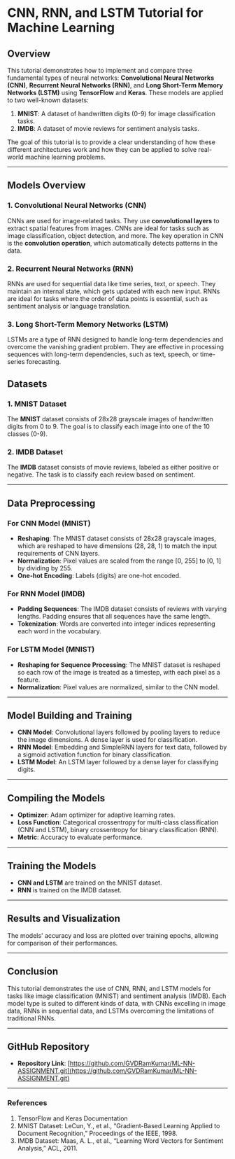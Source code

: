 
# **CNN, RNN, and LSTM Tutorial for Machine Learning**

## **Overview**
This tutorial demonstrates how to implement and compare three fundamental types of neural networks: **Convolutional Neural Networks (CNN)**, **Recurrent Neural Networks (RNN)**, and **Long Short-Term Memory Networks (LSTM)** using **TensorFlow** and **Keras**. These models are applied to two well-known datasets:

1. **MNIST**: A dataset of handwritten digits (0-9) for image classification tasks.
2. **IMDB**: A dataset of movie reviews for sentiment analysis tasks.

The goal of this tutorial is to provide a clear understanding of how these different architectures work and how they can be applied to solve real-world machine learning problems.

---

## **Models Overview**

### **1. Convolutional Neural Networks (CNN)**
CNNs are used for image-related tasks. They use **convolutional layers** to extract spatial features from images. CNNs are ideal for tasks such as image classification, object detection, and more. The key operation in CNN is the **convolution operation**, which automatically detects patterns in the data.



### **2. Recurrent Neural Networks (RNN)**
RNNs are used for sequential data like time series, text, or speech. They maintain an internal state, which gets updated with each new input. RNNs are ideal for tasks where the order of data points is essential, such as sentiment analysis or language translation.



### **3. Long Short-Term Memory Networks (LSTM)**
LSTMs are a type of RNN designed to handle long-term dependencies and overcome the vanishing gradient problem. They are effective in processing sequences with long-term dependencies, such as text, speech, or time-series forecasting.


## **Datasets**

### **1. MNIST Dataset**
The **MNIST** dataset consists of 28x28 grayscale images of handwritten digits from 0 to 9. The goal is to classify each image into one of the 10 classes (0-9).

### **2. IMDB Dataset**
The **IMDB** dataset consists of movie reviews, labeled as either positive or negative. The task is to classify each review based on sentiment.

---

## **Data Preprocessing**

### **For CNN Model (MNIST)**
- **Reshaping**: The MNIST dataset consists of 28x28 grayscale images, which are reshaped to have dimensions (28, 28, 1) to match the input requirements of CNN layers.
- **Normalization**: Pixel values are scaled from the range [0, 255] to [0, 1] by dividing by 255.
- **One-hot Encoding**: Labels (digits) are one-hot encoded.

### **For RNN Model (IMDB)**
- **Padding Sequences**: The IMDB dataset consists of reviews with varying lengths. Padding ensures that all sequences have the same length.
- **Tokenization**: Words are converted into integer indices representing each word in the vocabulary.

### **For LSTM Model (MNIST)**
- **Reshaping for Sequence Processing**: The MNIST dataset is reshaped so each row of the image is treated as a timestep, with each pixel as a feature.
- **Normalization**: Pixel values are normalized, similar to the CNN model.

---

## **Model Building and Training**

- **CNN Model**: Convolutional layers followed by pooling layers to reduce the image dimensions. A dense layer is used for classification.
- **RNN Model**: Embedding and SimpleRNN layers for text data, followed by a sigmoid activation function for binary classification.
- **LSTM Model**: An LSTM layer followed by a dense layer for classifying digits.

---

## **Compiling the Models**

- **Optimizer**: Adam optimizer for adaptive learning rates.
- **Loss Function**: Categorical crossentropy for multi-class classification (CNN and LSTM), binary crossentropy for binary classification (RNN).
- **Metric**: Accuracy to evaluate performance.

---

## **Training the Models**

- **CNN and LSTM** are trained on the MNIST dataset.
- **RNN** is trained on the IMDB dataset.

---

## **Results and Visualization**

The models' accuracy and loss are plotted over training epochs, allowing for comparison of their performances.

---

## **Conclusion**

This tutorial demonstrates the use of CNN, RNN, and LSTM models for tasks like image classification (MNIST) and sentiment analysis (IMDB). Each model type is suited to different kinds of data, with CNNs excelling in image data, RNNs in sequential data, and LSTMs overcoming the limitations of traditional RNNs.

---

## **GitHub Repository**

- **Repository Link**: [https://github.com/GVDRamKumar/ML-NN-ASSIGNMENT.git](https://github.com/GVDRamKumar/ML-NN-ASSIGNMENT.git)

---

### **References**
1. TensorFlow and Keras Documentation
2. MNIST Dataset: LeCun, Y., et al., “Gradient-Based Learning Applied to Document Recognition,” Proceedings of the IEEE, 1998.
3. IMDB Dataset: Maas, A. L., et al., “Learning Word Vectors for Sentiment Analysis,” ACL, 2011.
